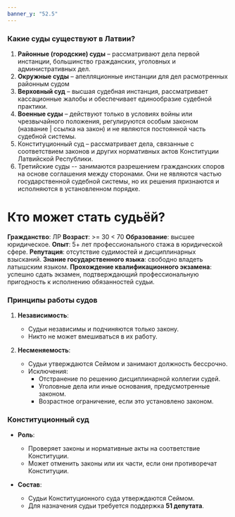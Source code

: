 ```yaml
---
banner_y: "52.5"
---
```

### **Какие суды существуют в Латвии?**

1. **Районные (городские) суды** – рассматривают дела первой инстанции, большинство гражданских, уголовных и административных дел.
2. **Окружные суды** – апелляционные инстанции для дел расмотренных районным судом
3. **Верховный суд** – высшая судебная инстанция, рассматривает кассационные жалобы и обеспечивает единообразие судебной практики.
4. **Военные суды** – действуют только в условиях войны или чрезвычайного положения, регулируются особым законом (название | ссылка на закон) и не являются постоянной часть судебной системы.
5. Конституционный суд – рассматривает дела, связанные с соответствием законов и других нормативных актов Конституции Латвийской Республики.
6. Третийские суды -- занимаются разрешением гражданских споров на основе соглашения между сторонами. Они не являются частью государственной судебной системы, но их решения признаются и исполняются в установленном порядке.

# Кто может стать судьёй?
**Гражданство**: ЛР
**Возраст**: >= 30 < 70
**Образование**: высшее юридическое.
**Опыт**: 5+ лет профессионального стажа в юридической сфере.
**Репутация**: отсутствие судимостей и дисциплинарных взысканий.
**Знание государственного языка**: свободно владеть латышским языком.
**Прохождение квалификационного экзамена**: успешно сдать экзамен, подтверждающий профессиональную пригодность к исполнению обязанностей судьи.


### **Принципы работы судов**

1. **Независимость**:
    - Судьи независимы и подчиняются только закону.
    - Никто не может вмешиваться в их работу.

1. **Несменяемость**:
    - Судьи утверждаются Сеймом и занимают должность бессрочно.
    - Исключения:
        - Отстранение по решению дисциплинарной коллегии судей.
        - Уголовные дела или иные основания, предусмотренные законом.
        - Возрастное ограничение, если это установлено законом.

### **Конституционный суд**

- **Роль**:
    - Проверяет законы и нормативные акты на соответствие Конституции.
    - Может отменить законы или их части, если они противоречат Конституции.

- **Состав**:
    - Судьи Конституционного суда утверждаются Сеймом.
    - Для назначения судьи требуется поддержка **51 депутата**.

